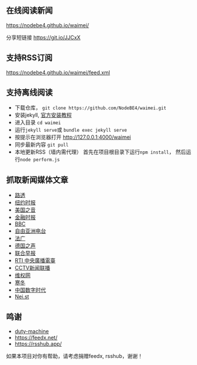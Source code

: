 在线阅读新闻
------

https://nodebe4.github.io/waimei/

分享短链接 https://git.io/JJCxX

支持RSS订阅
------

https://nodebe4.github.io/waimei/feed.xml

支持离线阅读
------
- 下载仓库， `git clone https://github.com/NodeBE4/waimei.git`
- 安装jekyll, [官方安装教程](https://jekyllrb.com/docs/installation/)
- 进入目录 `cd waimei`
- 运行`jekyll serve`或 `bundle exec jekyll serve`
- 按提示在浏览器打开 http://127.0.0.1:4000/waimei
- 同步最新内容 `git pull`
- 本地更新RSS（墙内需代理） 首先在项目根目录下运行`npm install`， 然后运行`node perform.js`

抓取新闻媒体文章
------

- [路透](https://feedx.net/rss/reuters.xml)
- [纽约时报](https://feedx.net/rss/nytimes.xml)
- [美国之音](https://feedx.net/rss/mgzy1.xml)
- [金融时报](https://feedx.net/rss/ft.xml)
- [BBC](https://rsshub-node.herokuapp.com/bbc/chinese)
- [自由亚洲电台](https://www.rfa.org/mandarin/yataibaodao/rss2.xml)
- [法广](https://feedx.net/rss/rfi.xml)
- [德国之声](https://feedx.net/rss/dw.xml)
- [联合早报](https://rsshub-node.herokuapp.com/zaobao/realtime/china)
- [RTI 中央廣播電臺](http://www.rti.org.tw/rss/)
- [CCTV新闻联播](https://rsshub-node.herokuapp.com/xinwenlianbo/index)
- [维权网](https://wqw2010.blogspot.com/feeds/posts/default)
- [寒冬](https://zh.bitterwinter.org/feed/)
- [中国数字时代](https://chinadigitaltimes.net/chinese/feed/)
- [Nei.st](https://nei.st/feed)

鸣谢
------

- [duty-machine](https://github.com/duty-machine)
- https://feedx.net/
- https://rsshub.app/

如果本项目对你有帮助，请考虑捐赠feedx, rsshub，谢谢！
